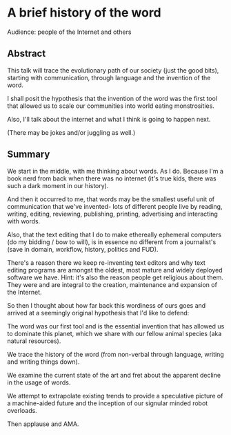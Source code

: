 # A brief history of the word

Audience: people of the Internet and others

## Abstract

This talk will trace the evolutionary path of our society (just the good bits),
starting with communication, through language and the invention of the word.

I shall posit the hypothesis that the invention of the word was the first tool
that allowed us to scale our communities into world eating monstrosities.

Also, I'll talk about the internet and what I think is going to happen next.

(There may be jokes and/or juggling as well.)

## Summary

We start in the middle, with me thinking about words. As I do.
Because I'm a book nerd from back when there was no internet
(it's true kids, there was such a dark moment in our history).

And then it occurred to me, that words may be the smallest useful unit of
communication that we've invented- lots of different people live by reading,
writing, editing, reviewing, publishing, printing, advertising and interacting
with words.

Also, that the text editing that I do to make ethereally ephemeral computers
(do my bidding / bow to will), is in essence no different from a journalist's
(save in domain, workflow, history, politics and FUD).

There's a reason there we keep re-inventing text editors and why text editing
programs are amongst the oldest, most mature and widely deployed software we
have. Hint: it's also the reason people get religious about them.
They were and are integral to the creation, maintenance and expansion of the
Internet.

So then I thought about how far back this wordiness of ours goes and arrived at
a seemingly original hypothesis that I'd like to defend:

The word was our first tool and is the essential invention that has allowed us
to dominate this planet, which we share with our fellow animal species (aka 
natural resources).

We trace the history of the word (from non-verbal through language, writing and
writing things down).

We examine the current state of the art and fret about the apparent decline in
the usage of words.

We attempt to extrapolate existing trends to provide a speculative picture of
a machine-aided future and the inception of our signular minded robot overloads.

Then applause and AMA.
